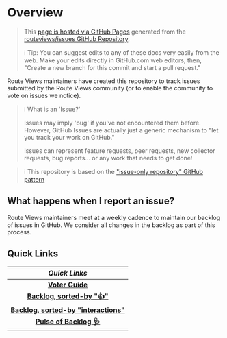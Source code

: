 # Overview

> This [page is hosted via GitHub Pages](https://routeviews.github.io/issues/) generated from the [routeviews/issues GitHub Repository](https://github.com/routeviews/issues).
>
> ℹ️ Tip: You can suggest edits to any of these docs very easily from the web.
> Make your edits directly in GitHub.com web editors, then, "Create a new branch for this commit and start a pull request." 

Route Views maintainers have created this repository to track issues submitted by the Route Views community (or to enable the community to vote on issues we notice).

> ℹ What is an 'Issue?'
>
> Issues may imply 'bug' if you've not encountered them before.
> However, GitHub Issues are actually just a generic mechanism to "let you track your work on GitHub."
> 
> Issues can represent feature requests, peer requests, new collector requests, bug reports... or any work that needs to get done!

> ℹ This repository is based on the  ["issue-only repository" GitHub pattern](https://docs.github.com/en/repositories/creating-and-managing-repositories/creating-an-issues-only-repository)

## What happens when I report an issue?

Route Views maintainers meet at a weekly cadence to maintain our backlog of issues in GitHub.
We consider all changes in the backlog as part of this process.

## Quick Links

| *Quick Links* |
|:-------:|
| **[Voter Guide](./voting.md)** | 
| **[Backlog, sorted-by "👍"](https://github.com/routeviews/issues/issues?q=is%3Aissue+is%3Aopen+sort%3Areactions-%2B1-desc)** | 
| **[Backlog, sorted-by "interactions"](https://github.com/routeviews/issues/issues?q=is%3Aissue+is%3Aopen+sort%3Ainteractions)** |
| **[Pulse of Backlog 🩺](https://github.com/routeviews/issues/pulse)** |
